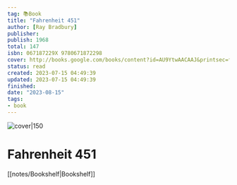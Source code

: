 ```yaml
---
tag: 📚Book
title: "Fahrenheit 451"
author: [Ray Bradbury]
publisher: 
publish: 1968
total: 147
isbn: 067187229X 9780671872298
cover: http://books.google.com/books/content?id=AU9YtwAACAAJ&printsec=frontcover&img=1&zoom=1&source=gbs_api
status: read
created: 2023-07-15 04:49:39
updated: 2023-07-15 04:49:39
finished: 
date: "2023-08-15"
tags:
- book
---
```


![cover|150](http://books.google.com/books/content?id=AU9YtwAACAAJ&printsec=frontcover&img=1&zoom=1&source=gbs_api)

# Fahrenheit 451
[[notes/Bookshelf|Bookshelf]]